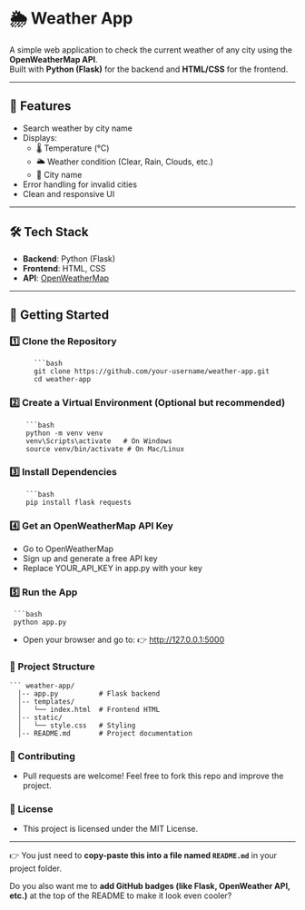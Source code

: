 # 🌦️ Weather App

A simple web application to check the current weather of any city using the **OpenWeatherMap API**.  
Built with **Python (Flask)** for the backend and **HTML/CSS** for the frontend.

---

## 📌 Features
- Search weather by city name  
- Displays:
  - 🌡️ Temperature (°C)  
  - 🌥️ Weather condition (Clear, Rain, Clouds, etc.)  
  - 📍 City name  
- Error handling for invalid cities  
- Clean and responsive UI  

---

## 🛠️ Tech Stack
- **Backend**: Python (Flask)  
- **Frontend**: HTML, CSS  
- **API**: [OpenWeatherMap](https://openweathermap.org/api)  

---

## 🚀 Getting Started

### 1️⃣ Clone the Repository
          ```bash
          git clone https://github.com/your-username/weather-app.git
          cd weather-app

### 2️⃣ Create a Virtual Environment (Optional but recommended)
        ```bash
        python -m venv venv
        venv\Scripts\activate   # On Windows
        source venv/bin/activate # On Mac/Linux

### 3️⃣ Install Dependencies
        ```bash
        pip install flask requests

### 4️⃣ Get an OpenWeatherMap API Key
- Go to OpenWeatherMap
- Sign up and generate a free API key
- Replace YOUR_API_KEY in app.py with your key

### 5️⃣ Run the App
     ```bash
     python app.py
- Open your browser and go to:
👉 http://127.0.0.1:5000

### 📂 Project Structure
    ``` weather-app/
      │-- app.py          # Flask backend
      │-- templates/
      │   └── index.html  # Frontend HTML
      │-- static/
      │   └── style.css   # Styling
      │-- README.md       # Project documentation


### 🤝 Contributing
- Pull requests are welcome! Feel free to fork this repo and improve the project.


### 📜 License
- This project is licensed under the MIT License.

---

👉 You just need to **copy-paste this into a file named `README.md`** in your project folder.  

Do you also want me to **add GitHub badges (like Flask, OpenWeather API, etc.)** at the top of the README to make it look even cooler?


